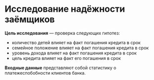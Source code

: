# Исследование надёжности заёмщиков
**Цель исследования** — проверка следующих гипотез: 
- количество детей влияет на факт погашения кредита в срок
- семейное положение влияет на факт погашения кредита в срок
- уровень дохода влияет на факт погашения кредита в срок
- цель кредита влияет на факт его погашения в срок

**Входные данные** представляют собой статистику о платежеспобобности клиентов банка.
